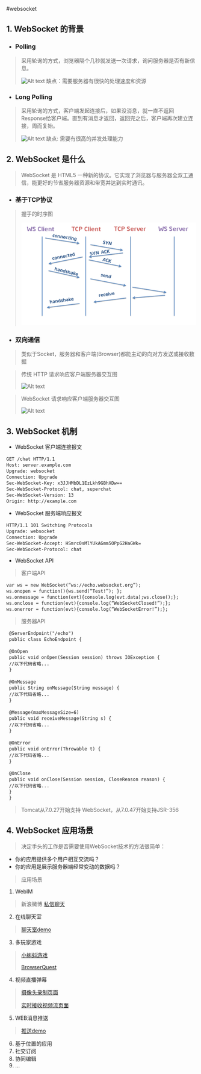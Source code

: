 #websocket

## 1. WebSocket 的背景
+ ### Polling
> 采用轮询的方式，浏览器隔个几秒就发送一次请求，询问服务器是否有新信息。
>
>![Alt text](http://img.blog.csdn.net/20130517151509160)
>缺点：需要服务器有很快的处理速度和资源
+ ### Long Polling
>采用轮询的方式，客户端发起连接后，如果没消息，就一直不返回Response给客户端。直到有消息才返回，返回完之后，客户端再次建立连接，周而复始。
>
>![Alt text](http://img.blog.csdn.net/20130517151612871)
> 缺点: 需要有很高的并发处理能力

## 2. WebSocket 是什么
>WebSocket 是 HTML5 一种新的协议。它实现了浏览器与服务器全双工通信，能更好的节省服务器资源和带宽并达到实时通讯。
+ ### 基于TCP协议
>握手的时序图
>
>![Alt text](https://raw.githubusercontent.com/laubrence/static/master/websocket.gif)
>
+ ### 双向通信
>类似于Socket，服务器和客户端(Browser)都能主动的向对方发送或接收数据

>传统 HTTP 请求响应客户端服务器交互图 
>
>![Alt text](http://www.ibm.com/developerworks/cn/java/j-lo-WebSocket/img001.jpg "传统 HTTP 请求响应客户端服务器交互图")

>WebSocket 请求响应客户端服务器交互图 
>
>![Alt text](http://www.ibm.com/developerworks/cn/java/j-lo-WebSocket/img002.jpg "WebSocket 请求响应客户端服务器交互图")



## 3. WebSocket 机制
+ WebSocket 客户端连接报文
```
GET /chat HTTP/1.1
Host: server.example.com
Upgrade: websocket
Connection: Upgrade
Sec-WebSocket-Key: x3JJHMbDL1EzLkh9GBhXDw==
Sec-WebSocket-Protocol: chat, superchat
Sec-WebSocket-Version: 13
Origin: http://example.com
```

+ WebSocket 服务端响应报文
```
HTTP/1.1 101 Switching Protocols
Upgrade: websocket
Connection: Upgrade
Sec-WebSocket-Accept: HSmrc0sMlYUkAGmm5OPpG2HaGWk=
Sec-WebSocket-Protocol: chat
```

+ WebSocket API
> 客户端API
```
var ws = new WebSocket(“ws://echo.websocket.org”);
ws.onopen = function(){ws.send(“Test!”); };
ws.onmessage = function(evt){console.log(evt.data);ws.close();};
ws.onclose = function(evt){console.log(“WebSocketClosed!”);};
ws.onerror = function(evt){console.log(“WebSocketError!”);};
```
>
>服务器API
```
 @ServerEndpoint("/echo")
 public class EchoEndpoint {

 @OnOpen
 public void onOpen(Session session) throws IOException {
 //以下代码省略...
 }
 
 @OnMessage
 public String onMessage(String message) {
 //以下代码省略...
 }

 @Message(maxMessageSize=6)
 public void receiveMessage(String s) {
 //以下代码省略...
 } 

 @OnError
 public void onError(Throwable t) {
 //以下代码省略...
 }
 
 @OnClose
 public void onClose(Session session, CloseReason reason) {
 //以下代码省略...
 } 
 }
```
>Tomcat从7.0.27开始支持 WebSocket，从7.0.47开始支持JSR-356

## 4. WebSocket 应用场景
> 决定手头的工作是否需要使用WebSocket技术的方法很简单：
+ 你的应用提供多个用户相互交流吗？
+ 你的应用是展示服务器端经常变动的数据吗？

> 应用场景
1. WebIM
> 新浪微博 [私信聊天](http://weibo.com/)
2. 在线聊天室 
>[聊天室demo](http://chat.workerman.net/)
3. 多玩家游戏
>[小蝌蚪游戏](http://kedou.workerman.net/)
>
>[BrowserQuest](http://browserquest.mozilla.org/)
4. 视频直播弹幕
>[摄像头录制页面](http://www.workerman.net/demos/live-camera/camera.html)
>
>[实时接收视频流页面](http://www.workerman.net/demos/live-camera/)
5. WEB消息推送
>[推送demo](http://www.workerman.net:2123/)
6. 基于位置的应用
7. 社交订阅
1. 协同编辑
1. ...
